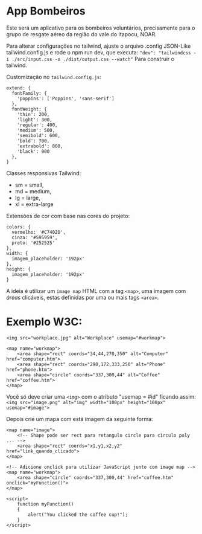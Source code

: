 # App Bombeiros

Este será um aplicativo para os bombeiros voluntários, precisamente para o grupo de resgate aéreo da região do vale do Itapocu, NOAR.

Para alterar configurações no tailwind, ajuste o arquivo .config JSON-Like tailwind.config.js e rode o npm run dev, que executa:
`"dev": "tailwindcss -i ./src/input.css -o ./dist/output.css --watch"` Para construir o tailwind.

Customização no `tailwind.config.js`:

```
extend: {
  fontFamily: {
    'poppins': ['Poppins', 'sans-serif']
  },
  fontWeight: {
    'thin': 200,
    'light': 300,
    'regular': 400,
    'medium': 500,
    'semibold': 600,
    'bold': 700,
    'extrabold': 800,
    'black': 900
  },
}
```

Classes responsivas Tailwind:
- sm = small,
- md = medium,
- lg = large,
- xl = extra-large

Extensões de cor com base nas cores do projeto:

```
colors: {
  vermelho: '#C7402D',
  cinza: '#595959',
  preto: '#252525'
},
width: {
  imagem_placeholder: '192px'
},
height: {
  imagem_placeholder: '192px'
}
```

A ideia é utilizar um `image map` HTML com a tag `<map>`, uma imagem com *áreas* clicáveis, estas definidas por uma ou mais tags `<area>`.

# Exemplo W3C:

```
<img src="workplace.jpg" alt="Workplace" usemap="#workmap">

<map name="workmap">
    <area shape="rect" coords="34,44,270,350" alt="Computer" href="computer.htm">
    <area shape="rect" coords="290,172,333,250" alt="Phone" href="phone.htm">
    <area shape="circle" coords="337,300,44" alt="Coffee" href="coffee.htm">
</map>
```

Você só deve criar uma `<img>` com o atributo "usemap = #id" ficando assim:
`<img src="image.png" alt="img" width="100px" height="100px" usemap="#image">`

Depois crie um mapa com está imagem da seguinte forma:

```
<map name="image">
    <!-- Shape pode ser rect para retangulo circle para círculo poly ... -->
    <area shape="rect" coords="x1,y1,x2,y2" href="link_quando_clicado">
</map>

<!-- Adicione onclick para utilizar JavaScript junto com image map -->
<map name="workmap">
    <area shape="circle" coords="337,300,44" href="coffee.htm" onclick="myFunction()">
</map>

<script>
    function myFunction() 
    {
        alert("You clicked the coffee cup!");
    }
</script>
```